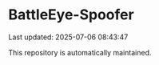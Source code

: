 # BattleEye-Spoofer

Last updated: 2025-07-06 08:43:47

This repository is automatically maintained.
